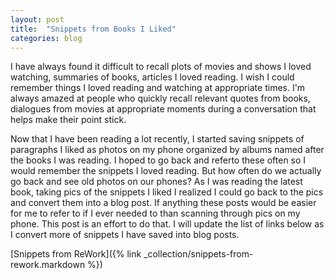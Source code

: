 ```yaml
---
layout: post
title:  "Snippets from Books I Liked"
categories: blog
---
```


I have always found it difficult to recall plots of movies and shows I loved watching, summaries of books, articles I loved reading. I wish I could remember things I loved reading and watching at appropriate times. I'm always amazed at people who quickly recall relevant quotes from books, dialogues from movies at appropriate moments during a conversation that helps make their point stick.

Now that I have been reading a lot recently, I started saving snippets of paragraphs I liked as photos on my phone organized by albums named after the books I was reading. I hoped to go back and referto these often so I would remember the snippets I loved reading. But how often do we actually go back and see old photos on our phones? As I was reading the latest book, taking pics of the snippets I liked I realized I could go back to the pics and convert them into a blog post. If anything these posts would be easier for me to refer to if I ever needed to than scanning through pics on my phone. This post is an effort to do that. I will update the list of links below as I convert more of snippets I have saved into blog posts.

[Snippets from ReWork]({% link _collection/snippets-from-rework.markdown %})
